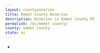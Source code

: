 ```yaml
---
layout: countywineries
title: Emmet County Wineries
description: Wineries in Emmet County MI
permalink: /mi/emmet county/
county: emmet county
state: mi
---
```

-

